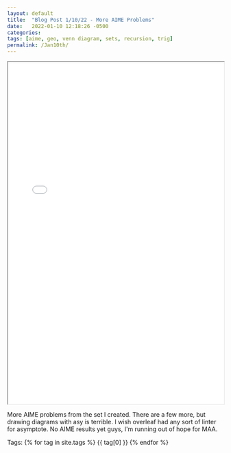 ```yaml
---
layout: default
title:  "Blog Post 1/10/22 - More AIME Problems"
date:   2022-01-10 12:18:26 -0500
categories: 
tags: [aime, geo, venn diagram, sets, recursion, trig]
permalink: /Jan10th/
---
```

  <iframe src="/assets\img\Math_Diary_01_11_21.pdf" width="100%" height="800px">
  </iframe>

More AIME problems from the set I created. There are a few more, but drawing diagrams with asy is terrible.
I wish overleaf had any sort of linter for asymptote.
No AIME results yet guys, I'm running out of hope for MAA.

<p>
Tags:
{% for tag in site.tags %}
  {{ tag[0] }}
{% endfor %}
</p>
 
